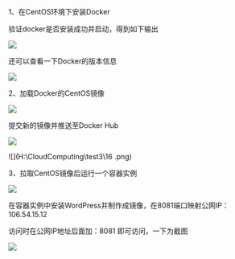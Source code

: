 1、在CentOS环境下安装Docker

验证docker是否安装成功并启动，得到如下输出

![](H:\CloudComputing\test3\12.png)

还可以查看一下Docker的版本信息

![](H:\CloudComputing\test3\13.png)

2、加载Docker的CentOS镜像

![](H:\CloudComputing\test3\14.png)

提交新的镜像并推送至Docker Hub

![](H:\CloudComputing\test3\15.png)

![](H:\CloudComputing\test3\16 .png)

3、拉取CentOS镜像后运行一个容器实例

![](H:\CloudComputing\test3\17.png)

在容器实例中安装WordPress并制作成镜像，在8081端口映射公网IP：106.54.15.12

访问时在公网IP地址后面加：8081  即可访问，一下为截图

![](H:\CloudComputing\test3\18.png)
